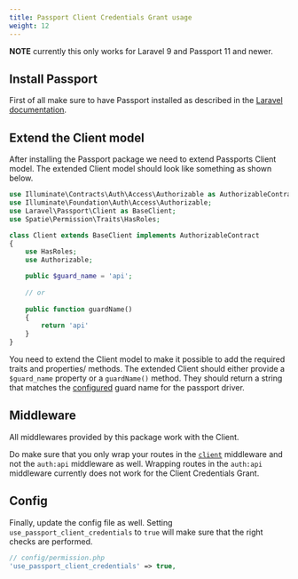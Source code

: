 ```yaml
---
title: Passport Client Credentials Grant usage
weight: 12
---
```


**NOTE** currently this only works for Laravel 9 and Passport 11 and newer.

## Install Passport
First of all make sure to have Passport installed as described in the [Laravel documentation](https://laravel.com/docs/master/passport).

## Extend the Client model
After installing the Passport package we need to extend Passports Client model. 
The extended Client model should look like something as shown below.

```php
use Illuminate\Contracts\Auth\Access\Authorizable as AuthorizableContract;
use Illuminate\Foundation\Auth\Access\Authorizable;
use Laravel\Passport\Client as BaseClient;
use Spatie\Permission\Traits\HasRoles;

class Client extends BaseClient implements AuthorizableContract
{
    use HasRoles;
    use Authorizable;

    public $guard_name = 'api';
    
    // or
    
    public function guardName()
    {
        return 'api'
    }
}
```

You need to extend the Client model to make it possible to add the required traits and properties/ methods.
The extended Client should either provide a `$guard_name` property or a `guardName()` method.
They should return a string that matches the [configured](https://laravel.com/docs/master/passport#installation) guard name for the passport driver.

## Middleware
All middlewares provided by this package work with the Client.

Do make sure that you only wrap your routes in the [`client`](https://laravel.com/docs/master/passport#via-middleware) middleware and not the `auth:api` middleware as well.
Wrapping routes in the `auth:api` middleware currently does not work for the Client Credentials Grant.

## Config
Finally, update the config file as well. Setting `use_passport_client_credentials` to `true` will make sure that the right checks are performed.

```php
// config/permission.php
'use_passport_client_credentials' => true,
```
